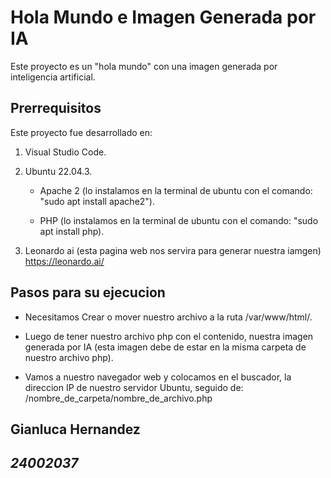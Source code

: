 # Hola Mundo e Imagen Generada por IA

Este proyecto es un "hola mundo" con una imagen generada por inteligencia artificial.

## Prerrequisitos
Este proyecto fue desarrollado en:

1. Visual Studio Code.

2. Ubuntu 22.04.3.

    - Apache 2 (lo instalamos en la terminal de ubuntu con el comando: "sudo apt install apache2").

    - PHP (lo instalamos en la terminal de ubuntu con el comando: "sudo apt install php).

3. Leonardo ai (esta pagina web nos servira para generar nuestra iamgen) https://leonardo.ai/


## Pasos para su ejecucion

- Necesitamos Crear o mover nuestro archivo a la ruta /var/www/html/.

- Luego de tener nuestro archivo php con el contenido, nuestra imagen generada por IA (esta imagen debe de estar en la misma carpeta de nuestro archivo php).

- Vamos a nuestro navegador web y colocamos en el buscador, la direccion IP de nuestro servidor Ubuntu, seguido de:
/nombre_de_carpeta/nombre_de_archivo.php

## **Gianluca Hernandez**
## *24002037*